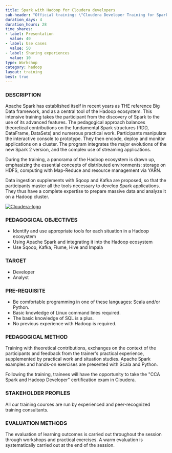 ```yaml
---
title: Spark with Hadoop for Cloudera developers
sub-header: "Official training: \"Cloudera Developer Training for Spark and Hadoop\""
duration_days: 4
duration_hours: 28
time_shares:
- label: Presentation
  value: 40
- label: Use cases
  value: 50
- label: Sharing experiences
  value: 10
type: Workshop
category: hadoop
layout: training
best: true
---
```


### DESCRIPTION
Apache Spark has established itself in recent years as THE reference Big Data framework, and as a central tool of the Hadoop ecosystem. This intensive training takes the participant from the discovery of Spark to the use of its advanced features. 
The pedagogical approach balances theoretical contributions on the fundamental Spark structures (RDD, DataFrame, DataSets) and numerous practical work. Participants manipulate the interactive console to prototype. They then encode, deploy and monitor applications on a cluster. The program integrates the major evolutions of the new Spark 2 version, and the complex use of streaming applications. 


During the training, a panorama of the Hadoop ecosystem is drawn up, emphasizing the essential concepts of distributed environments: storage on HDFS, computing with Map-Reduce and resource management via YARN. 

Data ingestion supplements with Sqoop and Kafka are proposed, so that the participants master all the tools necessary to develop Spark applications. They thus have a complete expertise to prepare massive data and analyze it on a Hadoop cluster. 

[![Cloudera-logo](//d1ri137x9edlub.cloudfront.net/uploads/training_partner/logo/4/large_cloudera_logo_authorized_training_partner_2c.jpg)](https://www.cloudera.com/)

### PEDAGOGICAL OBJECTIVES
* Identify and use appropriate tools for each situation in a Hadoop ecosystem
* Using Apache Spark and integrating it into the Hadoop ecosystem
* Use Sqoop, Kafka, Flume, Hive and Impala

### TARGET
* Developer
* Analyst

### PRE-REQUISITE
* Be comfortable programming in one of these languages: Scala and/or Python.
* Basic knowledge of Linux command lines required.
* The basic knowledge of SQL is a plus.
* No previous experience with Hadoop is required.

### PEDAGOGICAL METHOD
Training with theoretical contributions, exchanges on the context of the participants and feedback from the trainer's practical experience, supplemented by practical work and situation studies. Apache Spark examples and hands-on exercises are presented with Scala and Python.

Following the training, trainees will have the opportunity to take the "CCA Spark and Hadoop Developer" certification exam in Cloudera.

### STAKEHOLDER PROFILES
All our training courses are run by experienced and peer-recognized training consultants.

### EVALUATION METHODS
The evaluation of learning outcomes is carried out throughout the session through workshops and practical exercises. A warm evaluation is systematically carried out at the end of the session.